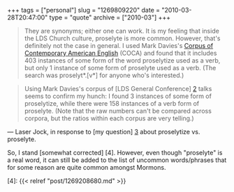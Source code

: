 +++
tags = ["personal"]
slug = "1269809220"
date = "2010-03-28T20:47:00"
type = "quote"
archive = ["2010-03"]
+++

> They are synonyms; either one can work. It is my feeling that inside the
> LDS Church culture, proselyte is more common. However, that's definitely
> not the case in general. I used Mark Davies's [Corpus of Contemporary
> American English][1] (COCA) and found that it includes 403 instances of
> some form of the word proselytize used as a verb, but only 1 instance of
> some form of proselyte used as a verb. (The search was proselyt*.[v*]
> for anyone who's interested.)

> Using Mark Davies's corpus of [LDS General Conference] [2] talks seems
> to confirm my hunch: I found 3 instances of some form of proselytize,
> while there were 158 instances of a verb form of proselyte.   (Note that
> the raw numbers can't be compared across corpora, but the ratios within
> each corpus are very telling.)

&mdash; Laser Jock, in response to [my question] [3] about proselytize vs.
proselyte.  

So, I stand [somewhat corrected] [4].  However, even though "proselyte" is
a real word, it can still be added to the list of uncommon words/phrases
that for some reason are quite common amongst Mormons.

[1]: http://www.americancorpus.org/
[2]: http://view.byu.edu/ldsgenconf/
[3]: http://theboard.byu.edu/index.php?area=viewall&id=56771
[4]: {{< relref "post/1269208680.md" >}}

